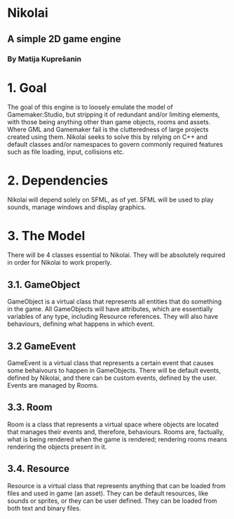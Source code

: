 # Nikolai
## A simple 2D game engine
### By Matija Kuprešanin

# 1. Goal
The goal of this engine is to loosely emulate the model of Gamemaker:Studio, but stripping it of redundant and/or limiting elements, with those being anything other than game objects, rooms and assets. Where GML and Gamemaker fail is the clutteredness of large projects created using them. Nikolai seeks to solve this by relying on C++ and default classes and/or namespaces to govern commonly required features such as file loading, input, collisions etc.

# 2. Dependencies
Nikolai will depend solely on SFML, as of yet. SFML will be used to play sounds, manage windows and display graphics.

# 3. The Model
There will be 4 classes essential to Nikolai. They will be absolutely required in order for Nikolai to work properly.
## 3.1. GameObject
GameObject is a virtual class that represents all entities that do something in the game. All GameObjects will have attributes, which are essentially variables of any type, including Resource references. They will also have behaviours, defining what happens in which event.
## 3.2 GameEvent
GameEvent is a virtual class that represents a certain event that causes some behaivours to happen in GameObjects. There will be default events, defined by Nikolai, and there can be custom events, defined by the user. Events are managed by Rooms.
## 3.3. Room
Room is a class that represents a virtual space where objects are located that manages their events and, therefore, behaviours. Rooms are, factually, what is being rendered when the game is rendered; rendering rooms means rendering the objects present in it.
## 3.4. Resource
Resource is a virtual class that represents anything that can be loaded from files and used in game (an asset). They can be default resources, like sounds or sprites, or they can be user defined. They can be loaded from both text and binary files.
